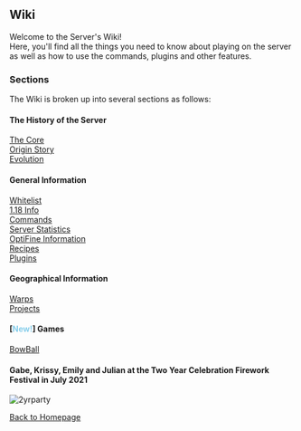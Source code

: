

<link rel="stylesheet" href="assets/css/light-darkmode.css">

## **Wiki**  

Welcome to the Server's Wiki!  
Here, you'll find all the things you need to know about playing on the server as well as how to use the commands, plugins and other features.  

### Sections  

The Wiki is broken up into several sections as follows:  

#### The History of the Server 
[The Core](/MinecraftServer/wiki/thecore)  
[Origin Story](/MinecraftServer/wiki/origin-story)  
[Evolution](/MinecraftServer/wiki/evolution)  

#### General Information
[Whitelist](/MinecraftServer/whitelist)  
[1.18 Info](/MinecraftServer/wiki/1-18)  
[Commands](/MinecraftServer/wiki/commands)  
[Server Statistics](/MinecraftServer/wiki/stats)  
[OptiFine Information](/MinecraftServer/wiki/optifine)  
[Recipes](/MinecraftServer/wiki/recipes)  
[Plugins](/MinecraftServer/wiki/plugins)  

#### Geographical Information
[Warps](/MinecraftServer/warps)    
[Projects](/MinecraftServer/wiki/projects)  

#### [<span style="color:SkyBlue">New!</span>] Games
[BowBall](/MinecraftServer/wiki/bowball/bowballinfo)  



#### Gabe, Krissy, Emily and Julian at the Two Year Celebration Firework Festival in July 2021
![2yrparty](/MinecraftServer/assets/images/projectimages/2-year-anniversary-party.png)


[Back to Homepage](/MinecraftServer)
